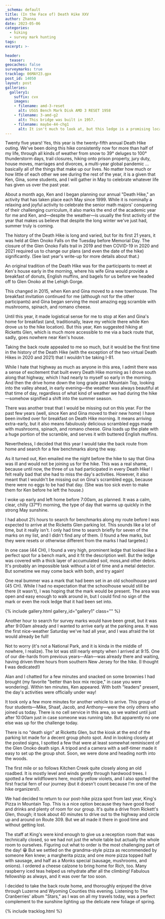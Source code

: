 ```yaml
---
_schema: default
title: (In the Face of) Death Hike XXV
author: Zhanna
date: 2023-05-06
categories: 
  - hiking
  - survey mark hunting
tags:
excerpt: >-
  
header:
  teaser:
geocaches: false
surveymarks: true
tracklog: 06MAY23.gpx
post_id: 14050
layout: post  
galleries:
  gallery1:
    suffix: cvx
    images:
    - filename: amd-3-reset
      alt: USGS Bench Mark Disk AMD 3 RESET 1958
    - filename: 3-amd-g2
      alt: This bridge was built in 1957.
    - filename: maybe-44-chg1
      alt: It isn't much to look at, but this ledge is a promising location for 44 CH.           
---
```


Twenty five years! Yes, this year is the twenty-fifth annual Death Hike outing. We've been doing this hike consistently now for more than half of my life, through all kinds of weather from snow to 39° deluges to 100° thunderstorm days, trail closures, hiking onto prison property, jury duty, house moves, marriages and divorces, a multi-year global pandemic ... basically all of the things that make up our lives. No matter how much or how little of each other we see during the rest of the year, it is a given that Ken, Gina, some students, and I will gather in May to celebrate whatever life has given us over the past year.

About a month ago, Ken and I began planning our annual "Death Hike," an activity that has taken place each May since 1999. While it is nominally a relaxing and joyful activity to celebrate the senior math majors' conquering of their challenging curriculum, it also marks the end of the academic year for me and Ken, and—despite the weather—is usually the first activity of the year that makes us believe that despite the long winter we've just had, summer truly is coming.

The history of the Death Hike is long and varied, but for its first 21 years, it was held at Glen Onoko Falls on the Tuesday before Memorial Day. The closure of the Glen Onoko Falls trail in 2019 and then COVID-19 in 2020 and 2021 required us to change our plans (and even the date of the hike) significantly. (See last year's write-up for more details about that.)

An original tradition of the Death Hike was for the participants to meet at Ken's house early in the morning, where his wife Gina would provide a breakfast of donuts, English muffins, and bagels for us before we headed off to Glen Onoko at the Lehigh Gorge.

This changed in 2015, when Ken and Gina moved to a new townhouse. The breakfast invitation continued for me (although not for the other participants) and Gina began serving the most amazing egg scramble with mushrooms, spinach, and romano cheese.

Until this year, it made logistical sense for me to stop at Ken and Gina's home for breakfast (and, traditionally, leave my vehicle there while Ken drove us to the hike location). But this year, Ken suggested hiking at Ricketts Glen, which is much more accessible to me via a back route that, sadly, goes nowhere near Ken's house.

Taking the back route appealed to me so much, but it would be the first time in the history of the Death Hike (with the exception of the two virtual Death Hikes in 2020 and 2021) that I wouldn't be taking I-81. 

While I hate that highway as much as anyone in this area, I admit there was a sense of excitement that built every Death Hike morning as I drove south along that highway, which I had nearly to myself so early in the morning.  And then the drive home down the long grade past Mountain Top, looking into the valley ahead, in early evening—the weather was always beautiful at that time of day, regardless of what kind of weather we had during the hike—somehow signified a shift into the summer season.  

There was another treat that I would be missing out on this year. For the past few years (well, since Ken and Gina moved to their new home) I have been invited over for breakfast on Death Hike morning. It means arriving extra-early, but it also means fabulously delicious scrambled eggs made with mushrooms, spinach, and romano cheese. Gina loads up the plate with a huge portion of the scramble, and serves it with buttered English muffins.

Nevertheless, I decided that this year I would take the back route from home and search for a few benchmarks along the way. 

As it turned out, Ken emailed me the night before the hike to say that Gina was ill and would not be joining us for the hike. This was a real shame, because until now, the three of us had participated in every Death Hike! I felt really bad that she had to miss the day's activities. However, it also meant that I wouldn't be missing out on Gina's scrambled eggs, because there were no eggs to be had that day. (She was too sick even to make them for Ken before he left the house.)

I woke up early and left home before 7:00am, as planned. It was a calm, clear, chilly (37°F) morning, the type of day that warms up quickly in the strong May sunshine. 

I had about 2½ hours to search for benchmarks along my route before I was expected to arrive at the Ricketts Glen parking lot. This sounds like a lot of time, but it really isn't. I only had time to search briefly for seven of the marks on my list, and I didn't find any of them. (I found a few marks, but they were resets or otherwise different from the marks I had targeted.) 

In one case (44 CH), I found a very high, prominent ledge that looked like a perfect spot for a bench mark, and it fit the description well. But the ledge was covered with a thick layer of accumulated soil, moss,and other debris. It's probably an impossible task without a lot of time and a metal detector. But sometime we may come back with both, and try again!

One real bummer was a mark that had been set in an old schoolhouse yard (45 CH). While I had no expectation that the schoolhouse would still be there (it wasn't), I was hoping that the mark would be present. The area was open and easy enough to walk around in, but I could find no sign of the mark or even the rock ledge that it had been set into.

{% include gallery.html gallery_id="gallery1" class="" %}

Another hour to search for survey marks would have been great, but it was after 9:00am already and I wanted to arrive early at the parking area. It was the first nice-weather Saturday we've had all year, and I was afraid the lot would already be full!

Not to worry (it's not a National Park, and it is kinda in the middle of nowhere, I realize). The lot was still nearly empty when I arrived at 9:15. One of our die-hards from previous years—Alan—was already there and waiting, having driven three hours from southern New Jersey for the hike. (I thought **I** was dedicated!)

Alan and I chatted for a few minutes and snacked on some brownies I had brought (my favorite "better than box mix recipe," in case you were wondering). Within ten minutes, Ken appeared. With both "leaders" present, the day's activities were officially under way!

It took only a few more minutes for another vehicle to arrive. This group of four students—Mike, Shaaf, Jacob, and Anthony—were the only others who joined us today. There is no cell service in this area, so we waited until just after 10:00am just in case someone was running late. But apparently no one else was up for the challenge today.

There is no "death sign" at Ricketts Glen, but the kiosk at the end of the parking lot made for a decent group photo spot.  And in looking closely at the posted signs, I spotted a few that were at least somewhat reminiscent of the Glen Onoko death sign. A tripod and a camera with a self-timer made it easy to set up the group shot. Soon, we were done and heading north into the woods. 

The first mile or so follows Kitchen Creek quite closely along an old roadbed. It is mostly level and winds gently through hardwood trees. I spotted a few wildflowers here, mostly yellow violets, and I also spotted the first fractal fern of our journey (but it doesn't count because I'm one of the hike organizers!).  




We had decided to return to our post-hike pizza spot from last year, King's Pizza in Mountain Top. This is a nice option because they have good food and drinks and plenty of room for our group. It's quite a drive from Rickett's Glen, though; it took about 40 minutes to drive out to the highway and circle up and around on Route 309. But we all made it there in good time and without getting lost.

The staff at King's were kind enough to give us a reception room that was technically closed, so we had not just the whole table but actually the whole room to ourselves. Figuring out what to order is the most challenging part of the day! :grin: But we settled on the grandma-style pizza as recommended by someone Ken knew; a margherita pizza; and one more pizza topped half with sausage, and half as a Monks special (sausage, mushrooms, and onions). I ordered a cheese calzone to bring home for Rich, too.  Many raspberry iced teas helped us rehydrate after all the climbing! Fabulous fellowship as always, and it was over far too soon.

I decided to take the back route home, and thoroughly enjoyed the drive through Luzerne and Wyoming Counties this evening. Listening to The Cranberries' album "Stars," as I was on all my travels today, was a perfect complement to the sunshine lighting up the delicate new foliage of spring.

{% include tracklog.html %}
